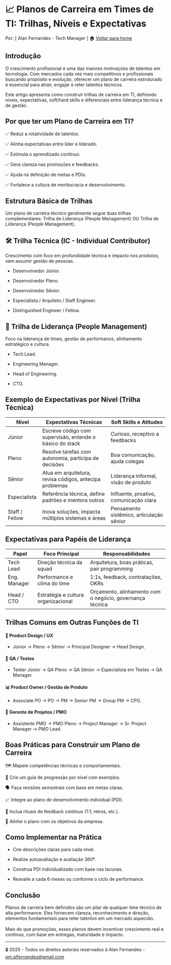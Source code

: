 # 📈 Planos de Carreira em Times de TI: Trilhas, Níveis e Expectativas
Por: [ Alan Fernandes - Tech Manager ] :house: [Voltar para home](https://github.com/af-tech-manager/portfolio/blob/main/README.md)

## Introdução
O crescimento profissional é uma das maiores motivações de talentos em tecnologia. Com mercados cada vez mais competitivos e profissionais buscando propósito e evolução, oferecer um plano de carreira estruturado é essencial para atrair, engajar e reter talentos técnicos.

Este artigo apresenta como construir trilhas de carreira em TI, definindo níveis, expectativas, soft/hard skills e diferenciais entre liderança técnica e de gestão.

## Por que ter um Plano de Carreira em TI?

✅ Reduz a rotatividade de talentos.

✅ Alinha expectativas entre líder e liderado.

✅ Estimula o aprendizado contínuo.

✅ Gera clareza nas promoções e feedbacks.

✅ Ajuda na definição de metas e PDIs.

✅ Fortalece a cultura de meritocracia e desenvolvimento.

## Estrutura Básica de Trilhas
Um plano de carreira técnico geralmente segue duas trilhas complementares: Trilha de Liderança (People Management) OU Trilha de Liderança (People Management).

## 🛠️ Trilha Técnica (IC - Individual Contributor)
Crescimento com foco em profundidade técnica e impacto nos produtos, sem assumir gestão de pessoas.

- Desenvolvedor Júnior.

- Desenvolvedor Pleno.

- Desenvolvedor Sênior.

- Especialista / Arquiteto / Staff Engineer.

- Distinguished Engineer / Fellow.

## 👥 Trilha de Liderança (People Management)
Foco na liderança de times, gestão de performance, alinhamento estratégico e cultura.

- Tech Lead.

- Engineering Manager.

- Head of Engineering.

- CTO.

## Exemplo de Expectativas por Nível (Trilha Técnica)
| Nível          | Expectativas Técnicas                                    | Soft Skills e Atitudes                   |
| -------------- | -------------------------------------------------------- | ---------------------------------------- |
| Júnior         | Escreve código com supervisão, entende o básico do stack | Curioso, receptivo a feedbacks           |
| Pleno          | Resolve tarefas com autonomia, participa de decisões     | Boa comunicação, ajuda colegas           |
| Sênior         | Atua em arquitetura, revisa códigos, antecipa problemas  | Liderança informal, visão de produto     |
| Especialista   | Referência técnica, define padrões e mentora outros      | Influente, proativo, comunicação clara   |
| Staff / Fellow | Inova soluções, impacta múltiplos sistemas e áreas       | Pensamento sistêmico, articulação sênior |

## Expectativas para Papéis de Liderança
| Papel        | Foco Principal                      | Responsabilidades                                        |
| ------------ | ----------------------------------- | -------------------------------------------------------- |
| Tech Lead    | Direção técnica da squad            | Arquitetura, boas práticas, pair programming             |
| Eng. Manager | Performance e clima do time         | 1:1s, feedback, contratações, OKRs                       |
| Head / CTO   | Estratégia e cultura organizacional | Orçamento, alinhamento com o negócio, governança técnica |


## Trilhas Comuns em Outras Funções de TI
#### 🎨 Product Design / UX
- Júnior → Pleno → Sênior → Principal Designer → Head Design.

#### 🧪 QA / Testes
- Tester Júnior → QA Pleno → QA Sênior → Especialista em Testes → QA Manager.

#### 📊 Product Owner / Gestão de Produto
- Associate PO → PO → PM → Senior PM → Group PM → CPO.

#### 📅 Gerente de Projetos / PMO
- Assistente PMO → PMO Pleno → Project Manager → Sr. Project Manager → PMO Lead.



## Boas Práticas para Construir um Plano de Carreira

🗺️ Mapeie competências técnicas e comportamentais.

📘 Crie um guia de progressão por nível com exemplos.

🗣️ Faça revisões semestrais com base em metas claras.

📈 Integre ao plano de desenvolvimento individual (PDI).

🧪 Inclua rituais de feedback contínuo (1:1, retros, etc.).

🎯 Alinhe o plano com os objetivos da empresa.


## Como Implementar na Prática

- Crie descrições claras para cada nível.

- Realize autoavaliação e avaliação 360º.

- Construa PDI individualizado com base nas lacunas.

- Reavalie a cada 6 meses ou conforme o ciclo de performance.

## Conclusão
Planos de carreira bem definidos são um pilar de qualquer time técnico de alta performance. Eles fornecem clareza, reconhecimento e direção, elementos fundamentais para reter talentos em um mercado aquecido. \
\
Mais do que promoções, esses planos devem incentivar crescimento real e contínuo, com base em entregas, maturidade e impacto.

---
:lock: 2025 - Todos os direitos autorais reservados à Alan Fernandes - pm.alfernandes@gmail.com
